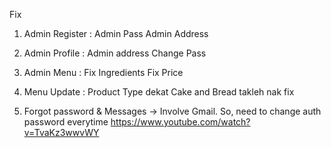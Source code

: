 Fix 
1. Admin Register :
Admin Pass
Admin Address

2. Admin Profile :
Admin address
Change Pass

3. Admin Menu :
Fix Ingredients
Fix Price

4. Menu Update :
Product Type dekat Cake and Bread takleh nak fix


5. Forgot password & Messages -> Involve Gmail. So, need to change auth password everytime https://www.youtube.com/watch?v=TvaKz3wwvWY

